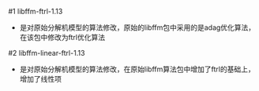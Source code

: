 #1 libffm-ftrl-1.13
- 是对原始分解机模型的算法修改，原始的libffm包中采用的是adag优化算法，在该包中修改为ftrl优化算法

#2 libffm-linear-ftrl-1.13
- 是对原始分解机模型的算法修改，在原始libffm算法包中增加了ftrl的基础上，增加了线性项
